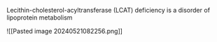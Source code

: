 Lecithin-cholesterol-acyltransferase (LCAT) deficiency is a disorder of lipoprotein metabolism

![[Pasted image 20240521082256.png]]